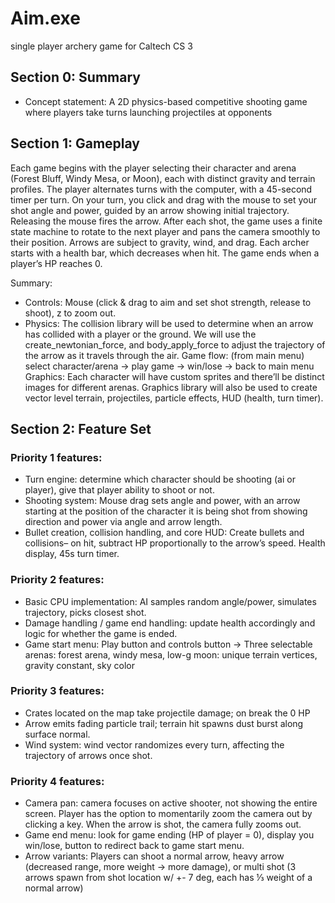 # Aim.exe
single player archery game for Caltech CS 3

## Section 0: Summary
- Concept statement: A 2D physics-based competitive shooting game where players take turns launching projectiles at opponents

## Section 1: Gameplay
Each game begins with the player selecting their character and arena (Forest Bluff, Windy Mesa, or Moon), each with distinct gravity and terrain profiles. The player alternates turns with the computer, with a 45-second timer per turn. On your turn, you click and drag with the mouse to set your shot angle and power, guided by an arrow showing initial trajectory. Releasing the mouse fires the arrow. After each shot, the game uses a finite state machine to rotate to the next player and pans the camera smoothly to their position. Arrows are subject to gravity, wind, and drag. Each archer starts with a health bar, which decreases when hit. The game ends when a player’s HP reaches 0.

Summary: 
- Controls: Mouse (click & drag to aim and set shot strength, release to shoot), z to zoom out.
- Physics: The collision library will be used to determine when an arrow has collided with a player or the ground. We will use the create_newtonian_force, and body_apply_force to adjust the trajectory of the arrow as it travels through the air. Game flow: (from main menu) select character/arena -> play game -> win/lose -> back to main menu Graphics: Each character will have custom sprites and there’ll be distinct images for different arenas. Graphics library will also be used to create vector level terrain, projectiles, particle effects, HUD (health, turn timer).

## Section 2: Feature Set

### Priority 1 features:
- Turn engine: determine which character should be shooting (ai or player), give that player ability to shoot or not.
- Shooting system: Mouse drag sets angle and power, with an arrow starting at the position of the character it is being shot from showing direction and power via angle and arrow length.
- Bullet creation, collision handling, and core HUD: Create bullets and collisions– on hit, subtract HP proportionally to the arrow’s speed. Health display, 45s turn timer.

### Priority 2 features:
- Basic CPU implementation: AI samples random angle/power, simulates trajectory, picks closest shot.
- Damage handling / game end handling: update health accordingly and logic for whether the game is ended.
- Game start menu: Play button and controls button -> Three selectable arenas: forest arena, windy mesa, low-g moon: unique terrain vertices, gravity constant, sky color

### Priority 3 features:
- Crates located on the map take projectile damage; on break the 0 HP
- Arrow emits fading particle trail; terrain hit spawns dust burst along surface normal.
- Wind system: wind vector randomizes every turn, affecting the trajectory of arrows once shot.

### Priority 4 features:
- Camera pan: camera focuses on active shooter, not showing the entire screen. Player has the option to momentarily zoom the camera out by clicking a key. When the arrow is shot, the camera fully zooms out.
- Game end menu: look for game ending (HP of player = 0), display you win/lose, button to redirect back to game start menu.
- Arrow variants: Players can shoot a normal arrow, heavy arrow (decreased range, more weight -> more damage), or multi shot (3 arrows spawn from shot location w/ +- 7 deg, each has ⅓ weight of a normal arrow)
